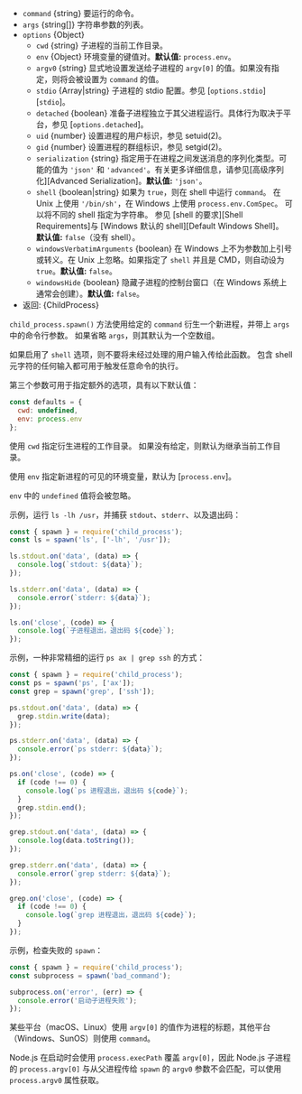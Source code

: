 <!-- YAML
added: v0.1.90
changes:
  - version: v13.2.0
    pr-url: https://github.com/nodejs/node/pull/30162
    description: The `serialization` option is supported now.
  - version: v8.8.0
    pr-url: https://github.com/nodejs/node/pull/15380
    description: The `windowsHide` option is supported now.
  - version: v6.4.0
    pr-url: https://github.com/nodejs/node/pull/7696
    description: The `argv0` option is supported now.
  - version: v5.7.0
    pr-url: https://github.com/nodejs/node/pull/4598
    description: The `shell` option is supported now.
-->

* `command` {string} 要运行的命令。
* `args` {string[]} 字符串参数的列表。
* `options` {Object}
  * `cwd` {string} 子进程的当前工作目录。
  * `env` {Object} 环境变量的键值对。**默认值:** `process.env`。
  * `argv0` {string} 显式地设置发送给子进程的 `argv[0]` 的值。如果没有指定，则将会被设置为 `command` 的值。
  * `stdio` {Array|string} 子进程的 stdio 配置。参见 [`options.stdio`][`stdio`]。
  * `detached` {boolean} 准备子进程独立于其父进程运行。具体行为取决于平台，参见 [`options.detached`]。
  * `uid` {number} 设置进程的用户标识，参见 setuid(2)。
  * `gid` {number} 设置进程的群组标识，参见 setgid(2)。
  * `serialization` {string} 指定用于在进程之间发送消息的序列化类型。可能的值为 `'json'` 和 `'advanced'`。有关更多详细信息，请参见[高级序列化][Advanced Serialization]。**默认值:** `'json'`。
  * `shell` {boolean|string} 如果为 `true`，则在 shell 中运行 `command`。
     在 Unix 上使用 `'/bin/sh'`，在 Windows 上使用 `process.env.ComSpec`。
     可以将不同的 shell 指定为字符串。
     参见 [shell 的要求][Shell Requirements]与 [Windows 默认的 shell][Default Windows Shell]。
     **默认值:** `false`（没有 shell）。
  * `windowsVerbatimArguments` {boolean} 在 Windows 上不为参数加上引号或转义。在 Unix 上忽略。如果指定了 `shell` 并且是 CMD，则自动设为 `true`。**默认值:** `false`。
  * `windowsHide` {boolean} 隐藏子进程的控制台窗口（在 Windows 系统上通常会创建）。**默认值:** `false`。
* 返回: {ChildProcess}

`child_process.spawn()` 方法使用给定的 `command` 衍生一个新进程，并带上 `args` 中的命令行参数。
如果省略 `args`，则其默认为一个空数组。

如果启用了 `shell` 选项，则不要将未经过处理的用户输入传给此函数。
包含 shell 元字符的任何输入都可用于触发任意命令的执行。

第三个参数可用于指定额外的选项，具有以下默认值：

```js
const defaults = {
  cwd: undefined,
  env: process.env
};
```

使用 `cwd` 指定衍生进程的工作目录。
如果没有给定，则默认为继承当前工作目录。

使用 `env` 指定新进程的可见的环境变量，默认为 [`process.env`]。

`env` 中的 `undefined` 值将会被忽略。

示例，运行 `ls -lh /usr`，并捕获 `stdout`、`stderr`、以及退出码：

```js
const { spawn } = require('child_process');
const ls = spawn('ls', ['-lh', '/usr']);

ls.stdout.on('data', (data) => {
  console.log(`stdout: ${data}`);
});

ls.stderr.on('data', (data) => {
  console.error(`stderr: ${data}`);
});

ls.on('close', (code) => {
  console.log(`子进程退出，退出码 ${code}`);
});
```

示例，一种非常精细的运行 `ps ax | grep ssh` 的方式：

```js
const { spawn } = require('child_process');
const ps = spawn('ps', ['ax']);
const grep = spawn('grep', ['ssh']);

ps.stdout.on('data', (data) => {
  grep.stdin.write(data);
});

ps.stderr.on('data', (data) => {
  console.error(`ps stderr: ${data}`);
});

ps.on('close', (code) => {
  if (code !== 0) {
    console.log(`ps 进程退出，退出码 ${code}`);
  }
  grep.stdin.end();
});

grep.stdout.on('data', (data) => {
  console.log(data.toString());
});

grep.stderr.on('data', (data) => {
  console.error(`grep stderr: ${data}`);
});

grep.on('close', (code) => {
  if (code !== 0) {
    console.log(`grep 进程退出，退出码 ${code}`);
  }
});
```

示例，检查失败的 `spawn`：

```js
const { spawn } = require('child_process');
const subprocess = spawn('bad_command');

subprocess.on('error', (err) => {
  console.error('启动子进程失败');
});
```

某些平台（macOS、Linux）使用 `argv[0]` 的值作为进程的标题，其他平台（Windows、SunOS）则使用 `command`。

Node.js 在启动时会使用 `process.execPath` 覆盖 `argv[0]`，因此 Node.js 子进程的 `process.argv[0]` 与从父进程传给 `spawn` 的 `argv0` 参数不会匹配，可以使用 `process.argv0` 属性获取。



